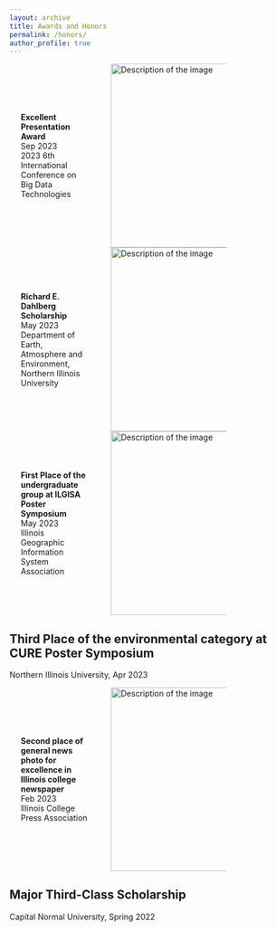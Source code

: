 ```yaml
---
layout: archive
title: Awards and Honors
permalink: /honors/
author_profile: true
---
```






<!-- ## **Excellent Presentation Award** -->

<!-- 2023 6th International Conference on Big Data Technologies, Sep 2023 

<img src="https://marcwu-929.github.io/images/presentation.jpg" alt="Description of the image" width="450" height="300"> -->

<div class="container">
  <div class="text-box">
    <p><b>Excellent Presentation Award</b>
      <br>
      Sep 2023
      <br>
      2023 6th International Conference on Big Data Technologies
    </p>
  </div>
  <div class="image">
    <img src="https://marcwu-929.github.io/images/presentation.jpg" alt="Description of the image" width="325" height="500">
  </div>
</div>

<style>
  .container {
    display: flex;
    align-items: center;
  }

  .text-box {
    flex: 1;
    padding: 20px;
    background-color: transparent;
  }

  .image {
    flex-shrink: 0;
    margin-left: 20px;
  }

  img {
    max-width: 45%;
    height: auto;
  }
</style>

<!-- ## **Richard E. Dahlberg Scholarship**

Department of Earth, Atmosphere and Environment, Northern Illinois University, May 2023

<img src="https://marcwu-929.github.io/images/presentation.jpg" alt="Description of the image" width="450" height="300"> -->

<div class="container">
  <div class="text-box">
    <p><b>Richard E. Dahlberg Scholarship</b>
      <br>
      May 2023
      <br>
      Department of Earth, Atmosphere and Environment, Northern Illinois University
    </p>
  </div>
  <div class="image">
    <img src="https://marcwu-929.github.io/images/scholarship.jpg" alt="Description of the image" width="325" height="500">
  </div>
</div>

<style>
  .container {
    display: flex;
    align-items: center;
  }

  .text-box {
    flex: 1;
    padding: 20px;
    background-color: transparent;
  }

  .image {
    flex-shrink: 0;
    margin-left: 20px;
  }

  img {
    max-width: 63%;
    height: auto;
  }
</style>


<!-- ## **First Place of the undergraduate group at ILGISA Poster Symposium**

Illinois Geographic Information System Association, May 2023

<img src="https://marcwu-929.github.io/images/poster.jpg" alt="Description of the image" width="450" height="300"> -->


<div class="container">
  <div class="text-box">
    <p><b>First Place of the undergraduate group at ILGISA Poster Symposium</b>
      <br>
      May 2023
      <br>
      Illinois Geographic Information System Association
    </p>
  </div>
  <div class="image">
    <img src="https://marcwu-929.github.io/images/poster.jpg" alt="Description of the image" width="325" height="500">
  </div>
</div>

<style>
  .container {
    display: flex;
    align-items: center;
  }

  .text-box {
    flex: 1;
    padding: 20px;
    background-color: transparent;
  }

  .image {
    flex-shrink: 0;
    margin-left: 20px;
  }

  img {
    max-width: 63%;
    height: auto;
  }
</style>

## **Third Place of the environmental category at CURE Poster Symposium**

Northern Illinois University, Apr 2023

<!-- ## **Second place of general news photo for excellence in Illinois college newspaper**

Illinois College Press Association, Feb 2023

<img src="https://marcwu-929.github.io/images/news.jpg" alt="Description of the image" width="450" height="300"> -->


<div class="container">
  <div class="text-box">
    <p><b>Second place of general news photo for excellence in Illinois college newspaper</b>
      <br>
      Feb 2023
      <br>
      Illinois College Press Association
    </p>
  </div>
  <div class="image">
    <img src="https://marcwu-929.github.io/images/news.jpg" alt="Description of the image" width="325" height="500">
  </div>
</div>

<style>
  .container {
    display: flex;
    align-items: center;
  }

  .text-box {
    flex: 1;
    padding: 20px;
    background-color: transparent;
  }

  .image {
    flex-shrink: 0;
    margin-left: 20px;
  }

  img {
    max-width: 63%;
    height: auto;
  }
</style>

## **Major Third-Class Scholarship**

Capital Normal University, Spring 2022
